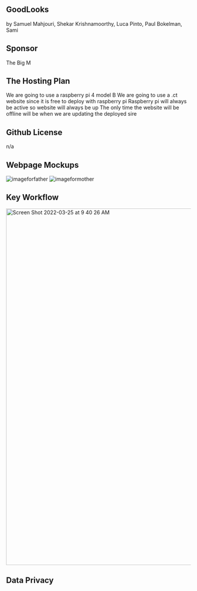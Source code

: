 ## GoodLooks

by Samuel Mahjouri, Shekar Krishnamoorthy, Luca Pinto, Paul Bokelman, Sami


## Sponsor 

The Big M


## The Hosting Plan


We are going to use a raspberry pi 4 model B
We are going to use a .ct website since it is free to deploy with raspberry pi
Raspberry pi will always be active so website will always be up
The only time the website will be offline will be when we are updating the deployed sire


## Github License

n/a

## Webpage Mockups

![imageforfather](https://user-images.githubusercontent.com/72888867/160163531-94b6c7d5-3891-4ba1-b8b3-704c15583219.jpeg)
![imageformother](https://user-images.githubusercontent.com/72888867/160163586-181c22bb-78cd-4de3-b73c-9f2da8332416.jpeg)



## Key Workflow

<img width="972" alt="Screen Shot 2022-03-25 at 9 40 26 AM" src="https://user-images.githubusercontent.com/72888867/160163623-afdfd27c-de2c-400d-8973-745132577857.png">


## Data Privacy
